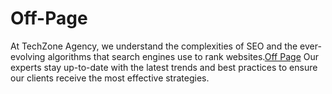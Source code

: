 # Off-Page
At TechZone Agency, we understand the complexities of SEO and the ever-evolving algorithms that search engines use to rank websites.<a href="https://techzone-agency.com/">Off Page</a> Our experts stay up-to-date with the latest trends and best practices to ensure our clients receive the most effective strategies.
